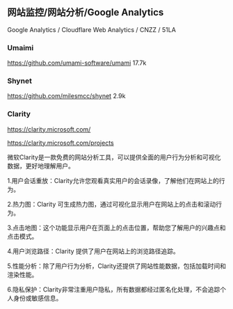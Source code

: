 
## 网站监控/网站分析/Google Analytics

Google Analytics / Cloudflare Web Analytics / CNZZ / 51LA
### Umaimi
https://github.com/umami-software/umami 17.7k
### Shynet
https://github.com/milesmcc/shynet 2.9k
### Clarity
https://clarity.microsoft.com/

https://clarity.microsoft.com/projects

微软Clarity是一款免费的网站分析工具，可以提供全面的用户行为分析和可视化数据，更好地理解用户。

1.用户会话重放：Clarity允许您观看真实用户的会话录像，了解他们在网站上的行为。

2.热力图：Clarity 可生成热力图，通过可视化显示用户在网站上的点击和滚动行为。

3.点击地图：这个功能显示用户在页面上的点击位置，帮助您了解用户的兴趣点和点击模式。

4.用户浏览路径：Clarity 提供了用户在网站上的浏览路径追踪。

5.性能分析：除了用户行为分析，Clarity还提供了网站性能数据，包括加载时间和渲染性能。

6.隐私保护：Clarity非常注重用户隐私，所有数据都经过匿名化处理，不会追踪个人身份或敏感信息。